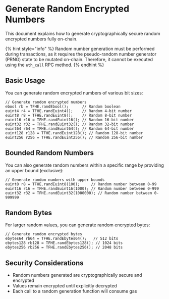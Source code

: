 # Generate Random Encrypted Numbers

This document explains how to generate cryptographically secure random encrypted numbers fully on-chain.

{% hint style="info" %}
Random number generation must be performed during transactions, as it requires the pseudo-random number generator (PRNG) state to be mutated on-chain. Therefore, it cannot be executed using the `eth_call` RPC method.
{% endhint %}

## Basic Usage

You can generate random encrypted numbers of various bit sizes:

```solidity
// Generate random encrypted numbers
ebool rb = TFHE.randEbool();      // Random boolean
euint4 r4 = TFHE.randEuint4();    // Random 4-bit number
euint8 r8 = TFHE.randEuint8();    // Random 8-bit number
euint16 r16 = TFHE.randEuint16(); // Random 16-bit number
euint32 r32 = TFHE.randEuint32(); // Random 32-bit number
euint64 r64 = TFHE.randEuint64(); // Random 64-bit number
euint128 r128 = TFHE.randEuint128(); // Random 128-bit number
euint256 r256 = TFHE.randEuint256(); // Random 256-bit number
```

## Bounded Random Numbers

You can also generate random numbers within a specific range by providing an upper bound (exclusive):

```solidity
// Generate random numbers with upper bounds
euint8 r8 = TFHE.randEuint8(100);     // Random number between 0-99
euint16 r16 = TFHE.randEuint16(1000); // Random number between 0-999
euint32 r32 = TFHE.randEuint32(1000000); // Random number between 0-999999
```

## Random Bytes

For larger random values, you can generate random encrypted bytes:

```solidity
// Generate random encrypted bytes
ebytes64 rb64 = TFHE.randEbytes64();   // 512 bits
ebytes128 rb128 = TFHE.randEbytes128(); // 1024 bits
ebytes256 rb256 = TFHE.randEbytes256(); // 2048 bits
```

## Security Considerations

- Random numbers generated are cryptographically secure and encrypted
- Values remain encrypted until explicitly decrypted
- Each call to a random generation function will consume gas


